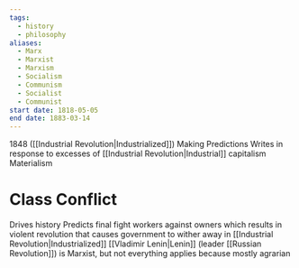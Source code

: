 ```yaml
---
tags:
  - history
  - philosophy
aliases:
  - Marx
  - Marxist
  - Marxism
  - Socialism
  - Communism
  - Socialist
  - Communist
start date: 1818-05-05
end date: 1883-03-14
---
```

1848 ([[Industrial Revolution|Industrialized]])
Making Predictions
Writes in response to excesses of [[Industrial Revolution|Industrial]] capitalism
Materialism
# Class Conflict
Drives history
Predicts final fight workers against owners which results in violent revolution that causes government to wither away in [[Industrial Revolution|Industrialized]]
[[Vladimir Lenin|Lenin]] (leader [[Russian Revolution]]) is Marxist, but not everything applies because mostly agrarian